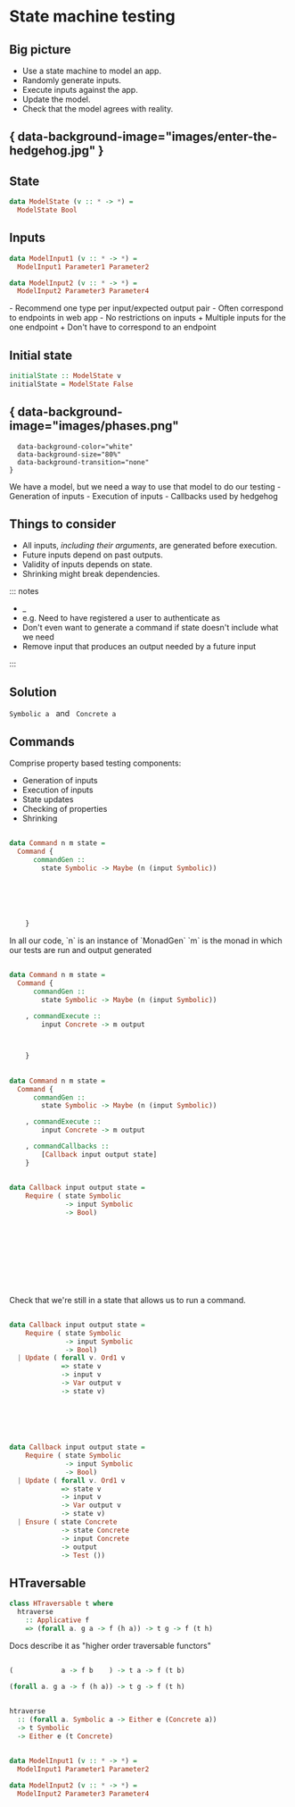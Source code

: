 # State machine testing

## Big picture

- Use a state machine to model an app.
- Randomly generate inputs.
- Execute inputs against the app.
- Update the model.
- Check that the model agrees with reality.

## { data-background-image="images/enter-the-hedgehog.jpg" }

## State

```haskell
data ModelState (v :: * -> *) =
  ModelState Bool
```

## Inputs

```haskell
data ModelInput1 (v :: * -> *) =
  ModelInput1 Parameter1 Parameter2

data ModelInput2 (v :: * -> *) =
  ModelInput2 Parameter3 Parameter4
```

<div class="notes">
- Recommend one type per input/expected output pair
- Often correspond to endpoints in web app
- No restrictions on inputs
  + Multiple inputs for the one endpoint
  + Don't have to correspond to an endpoint
</div>

## Initial state

```haskell
initialState :: ModelState v
initialState = ModelState False
```

## { data-background-image="images/phases.png"
      data-background-color="white"
      data-background-size="80%"
      data-background-transition="none"
    }

<div class="notes">
We have a model, but we need a way to use that model to do our testing
- Generation of inputs
- Execution of inputs 
- Callbacks used by hedgehog
</div>

## Things to consider

- All inputs, _including their arguments_, are generated before execution.
- Future inputs depend on past outputs.
- Validity of inputs depends on state.
- Shrinking might break dependencies.

::: notes

- _
- e.g. Need to have registered a user to authenticate as
- Don't even want to generate a command if state doesn't include what we need
- Remove input that produces an output needed by a future input

:::

## Solution

`Symbolic a` &nbsp; and &nbsp; `Concrete a`

## Commands

Comprise property based testing components:

- Generation of inputs
- Execution of inputs
- State updates
- Checking of properties
- Shrinking

##

```haskell
data Command n m state =
  Command {
      commandGen ::
        state Symbolic -> Maybe (n (input Symbolic))






    }
```

<div class="notes">
In all our code, `n` is an instance of `MonadGen`
`m` is the monad in which our tests are run and output generated
</div>

##

```haskell
data Command n m state =
  Command {
      commandGen ::
        state Symbolic -> Maybe (n (input Symbolic))

    , commandExecute ::
        input Concrete -> m output



    }
```

##

```haskell
data Command n m state =
  Command {
      commandGen ::
        state Symbolic -> Maybe (n (input Symbolic))

    , commandExecute ::
        input Concrete -> m output

    , commandCallbacks ::
        [Callback input output state]
    }
```

##

```haskell
data Callback input output state =
    Require ( state Symbolic
              -> input Symbolic
              -> Bool)











```

<div class="notes">
Check that we're still in a state that allows us to run a command.
</div>

##

```haskell
data Callback input output state =
    Require ( state Symbolic
              -> input Symbolic
              -> Bool)
  | Update ( forall v. Ord1 v
             => state v
             -> input v
             -> Var output v
             -> state v)






```

##

```haskell
data Callback input output state =
    Require ( state Symbolic
              -> input Symbolic
              -> Bool)
  | Update ( forall v. Ord1 v
             => state v
             -> input v
             -> Var output v
             -> state v)
  | Ensure ( state Concrete
             -> state Concrete
             -> input Concrete
             -> output
             -> Test ())
```

## HTraversable

```haskell
class HTraversable t where
  htraverse
    :: Applicative f
    => (forall a. g a -> f (h a)) -> t g -> f (t h)
```

<div class="notes">
Docs describe it as "higher order traversable functors"
</div>

##

```haskell
(            a -> f b    ) -> t a -> f (t b)

(forall a. g a -> f (h a)) -> t g -> f (t h)
```

##

```haskell
htraverse
  :: (forall a. Symbolic a -> Either e (Concrete a))
  -> t Symbolic
  -> Either e (t Concrete)
```

##

```haskell
data ModelInput1 (v :: * -> *) =
  ModelInput1 Parameter1 Parameter2

data ModelInput2 (v :: * -> *) =
  ModelInput2 Parameter3 Parameter4
```

